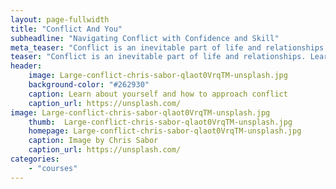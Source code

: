 ```yaml
---
layout: page-fullwidth
title: "Conflict And You"
subheadline: "Navigating Conflict with Confidence and Skill"
meta_teaser: "Conflict is an inevitable part of life and relationships. Learn about your strengths and growth edges in relation to conflict and difficult conversations. This course will run for 10 weeks. It is designed to accompany in your personal learning journey."
teaser: "Conflict is an inevitable part of life and relationships. Learn about your strengths and growth edges in relation to conflict and difficult conversations. This course will run for 10 weeks. It is designed to accompany in your personal learning journey."
header:
    image: Large-conflict-chris-sabor-qlaot0VrqTM-unsplash.jpg
    background-color: "#262930"
    caption: Learn about yourself and how to approach conflict
    caption_url: https://unsplash.com/
image: Large-conflict-chris-sabor-qlaot0VrqTM-unsplash.jpg
    thumb:  Large-conflict-chris-sabor-qlaot0VrqTM-unsplash.jpg
    homepage: Large-conflict-chris-sabor-qlaot0VrqTM-unsplash.jpg
    caption: Image by Chris Sabor
    caption_url: https://unsplash.com/
categories:
    - "courses"
---
```

<!--more-->

